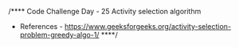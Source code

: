 /****
    Code Challenge
Day - 25
Activity selection algorithm
 * References - https://www.geeksforgeeks.org/activity-selection-problem-greedy-algo-1/
****/
